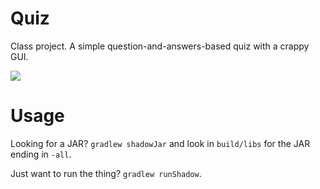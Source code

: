 Quiz
====

Class project. A simple question-and-answers-based quiz with a crappy GUI.

![](http://i.imgur.com/9vqH2IJ.png)

Usage
=====

Looking for a JAR? `gradlew shadowJar` and look in `build/libs` for the JAR ending in `-all`.

Just want to run the thing? `gradlew runShadow`.
